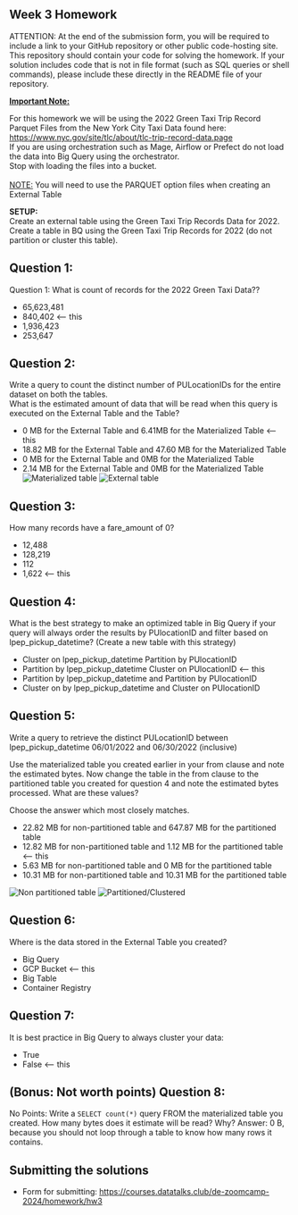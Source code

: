## Week 3 Homework
ATTENTION: At the end of the submission form, you will be required to include a link to your GitHub repository or other public code-hosting site. This repository should contain your code for solving the homework. If your solution includes code that is not in file format (such as SQL queries or shell commands), please include these directly in the README file of your repository.

<b><u>Important Note:</b></u> <p> For this homework we will be using the 2022 Green Taxi Trip Record Parquet Files from the New York
City Taxi Data found here: </br> https://www.nyc.gov/site/tlc/about/tlc-trip-record-data.page </br>
If you are using orchestration such as Mage, Airflow or Prefect do not load the data into Big Query using the orchestrator.</br> 
Stop with loading the files into a bucket. </br></br>
<u>NOTE:</u> You will need to use the PARQUET option files when creating an External Table</br>

<b>SETUP:</b></br>
Create an external table using the Green Taxi Trip Records Data for 2022. </br>
Create a table in BQ using the Green Taxi Trip Records for 2022 (do not partition or cluster this table). </br>
</p>

## Question 1:
Question 1: What is count of records for the 2022 Green Taxi Data??
- 65,623,481
- 840,402 <-- this
- 1,936,423
- 253,647

## Question 2:
Write a query to count the distinct number of PULocationIDs for the entire dataset on both the tables.</br> 
What is the estimated amount of data that will be read when this query is executed on the External Table and the Table?

- 0 MB for the External Table and 6.41MB for the Materialized Table <-- this
- 18.82 MB for the External Table and 47.60 MB for the Materialized Table
- 0 MB for the External Table and 0MB for the Materialized Table
- 2.14 MB for the External Table and 0MB for the Materialized Table
![Materialized table]('snapshots/distinct_materialized_table.png')
![External table]('snapshots/external_table.png')

## Question 3:
How many records have a fare_amount of 0?
- 12,488
- 128,219
- 112
- 1,622 <-- this

## Question 4:
What is the best strategy to make an optimized table in Big Query if your query will always order the results by PUlocationID and filter based on lpep_pickup_datetime? (Create a new table with this strategy)
- Cluster on lpep_pickup_datetime Partition by PUlocationID
- Partition by lpep_pickup_datetime  Cluster on PUlocationID <-- this
- Partition by lpep_pickup_datetime and Partition by PUlocationID
- Cluster on by lpep_pickup_datetime and Cluster on PUlocationID

## Question 5:
Write a query to retrieve the distinct PULocationID between lpep_pickup_datetime
06/01/2022 and 06/30/2022 (inclusive)</br>

Use the materialized table you created earlier in your from clause and note the estimated bytes. Now change the table in the from clause to the partitioned table you created for question 4 and note the estimated bytes processed. What are these values? </br>

Choose the answer which most closely matches.</br> 

- 22.82 MB for non-partitioned table and 647.87 MB for the partitioned table
- 12.82 MB for non-partitioned table and 1.12 MB for the partitioned table <-- this
- 5.63 MB for non-partitioned table and 0 MB for the partitioned table
- 10.31 MB for non-partitioned table and 10.31 MB for the partitioned table

![Non partitioned table]('snapshots/non_partitioned_distinct.png')
![Partitioned/Clustered]('snapshots/partitioned-clustered.png')

## Question 6: 
Where is the data stored in the External Table you created?

- Big Query
- GCP Bucket <-- this
- Big Table
- Container Registry


## Question 7:
It is best practice in Big Query to always cluster your data:
- True
- False <-- this


## (Bonus: Not worth points) Question 8:
No Points: Write a `SELECT count(*)` query FROM the materialized table you created. How many bytes does it estimate will be read? Why?
Answer: 0 B, because you should not loop through a table to know how many rows it contains.
 
## Submitting the solutions

* Form for submitting: https://courses.datatalks.club/de-zoomcamp-2024/homework/hw3


